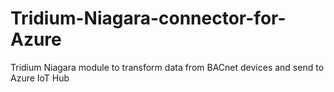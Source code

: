 # Tridium-Niagara-connector-for-Azure
Tridium Niagara module to transform data from BACnet devices and send to Azure IoT Hub
